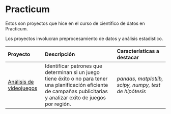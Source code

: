 # Practicum
Estos son proyectos que hice en el curso de científico de datos en Practicum.

Los proyectos involucran preprocesamiento de datos y análisis estadistico. 

| Proyecto               | Descripción                                                                                 | Características a destacar                      |
|:--------------------- |:------------------------------------------------------------------------------------------- |:------------------------------ |
|[Análisis de videojuegos](https://github.com/IreneRA/Practicum/blob/main/Analisis_videojuegos.ipynb)|Identificar patrones que determinan si un juego tiene éxito o no para tener una planificación eficiente de campañas publicitarias y analizar exito de juegos por región.|*pandas, matplotlib, scipy, numpy, test de hipótesis*|
